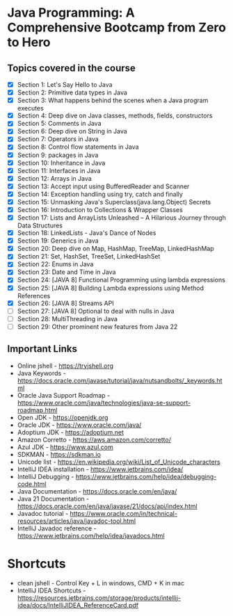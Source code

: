 # Java Programming: A Comprehensive Bootcamp from Zero to Hero

## Topics covered in the course
- [x] Section 1: Let's Say Hello to Java
- [x] Section 2: Primitive data types in Java
- [x] Section 3: What happens behind the scenes when a Java program executes
- [x] Section 4: Deep dive on Java classes, methods, fields, constructors
- [x] Section 5: Comments in Java
- [x] Section 6: Deep dive on String in Java
- [x] Section 7: Operators in Java
- [x] Section 8: Control flow statements in Java
- [x] Section 9: packages in Java
- [x] Section 10: Inheritance in Java
- [x] Section 11: Interfaces in Java
- [x] Section 12: Arrays in Java
- [x] Section 13: Accept input using BufferedReader and Scanner
- [x] Section 14: Exception handling using try, catch and finally
- [x] Section 15: Unmasking Java's Superclass(java.lang.Object) Secrets
- [x] Section 16: Introduction to Collections & Wrapper Classes
- [x] Section 17: Lists and ArrayLists Unleashed – A Hilarious Journey through Data Structures
- [x] Section 18: LinkedLists - Java's Dance of Nodes
- [x] Section 19: Generics in Java
- [x] Section 20: Deep dive on Map, HashMap, TreeMap, LinkedHashMap
- [x] Section 21: Set, HashSet, TreeSet, LinkedHashSet
- [x] Section 22: Enums in Java
- [x] Section 23: Date and Time in Java
- [x] Section 24: [JAVA 8] Functional Programming using lambda expressions
- [x] Section 25: [JAVA 8] Building Lambda expressions using Method References
- [x] Section 26: [JAVA 8] Streams API
- [ ] Section 27: [JAVA 8] Optional to deal with nulls in Java
- [ ] Section 28: MultiThreading in Java
- [ ] Section 29: Other prominent new features from Java 22
  
## Important Links
- Online jshell - https://tryjshell.org
- Java Keywords - https://docs.oracle.com/javase/tutorial/java/nutsandbolts/_keywords.html
- Oracle Java Support Roadmap - https://www.oracle.com/java/technologies/java-se-support-roadmap.html
- Open JDK - https://openjdk.org
- Oracle JDK - https://www.oracle.com/java/
- Adoptium JDK - https://adoptium.net
- Amazon Corretto - https://aws.amazon.com/corretto/
- Azul JDK - https://www.azul.com
- SDKMAN - https://sdkman.io
- Unicode list - https://en.wikipedia.org/wiki/List_of_Unicode_characters
- IntelliJ IDEA installation - https://www.jetbrains.com/idea/
- IntelliJ Debugging - https://www.jetbrains.com/help/idea/debugging-code.html
- Java Documentation - https://docs.oracle.com/en/java/
- Java 21 Documentation - https://docs.oracle.com/en/java/javase/21/docs/api/index.html
- Javadoc tutorial - https://www.oracle.com/in/technical-resources/articles/java/javadoc-tool.html
- IntelliJ Javadoc reference - https://www.jetbrains.com/help/idea/javadocs.html

# Shortcuts
- clean jshell - Control Key + L in windows, CMD + K in mac
- IntelliJ IDEA Shortcuts - https://resources.jetbrains.com/storage/products/intellij-idea/docs/IntelliJIDEA_ReferenceCard.pdf
